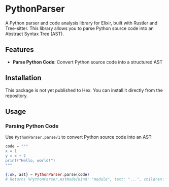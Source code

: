# PythonParser

A Python parser and code analysis library for Elixir, built with Rustler and Tree-sitter. This library allows you to parse Python source code into an Abstract Syntax Tree (AST).

## Features

- **Parse Python Code**: Convert Python source code into a structured AST

## Installation

This package is not yet published to Hex. You can install it directly from the repository.

## Usage

### Parsing Python Code

Use `PythonParser.parse/1` to convert Python source code into an AST:

```elixir
code = """
x = 1
y = x + 2
print("Hello, world!")
"""

{:ok, ast} = PythonParser.parse(code)
# Returns %PythonParser.AstNode{kind: "module", text: "...", children: [...]}
```
